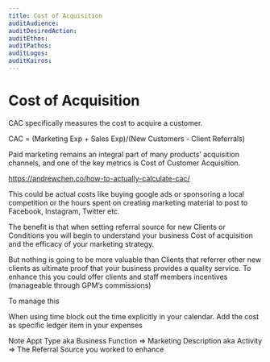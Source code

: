 ```yaml
---
title: Cost of Acquisition
auditAudience:
auditDesiredAction:
auditEthos:
auditPathos:
auditLogos:
auditKairos:
---
```


# Cost of Acquisition

CAC specifically measures the cost to acquire a customer.

CAC = (Marketing Exp + Sales Exp)/(New Customers - Client Referrals)

Paid marketing remains an integral part of many products’ acquisition channels, and one of the key metrics is Cost of Customer Acquisition.

https://andrewchen.co/how-to-actually-calculate-cac/

This could be actual costs like buying google ads or sponsoring a local competition or the hours spent on creating marketing material to post to Facebook, Instagram, Twitter etc.

The benefit is that when setting referral source for new Clients or Conditions you will begin to understand your business Cost of acquisition and the efficacy of your marketing strategy.

But nothing is going to be more valuable than Clients that referrer other new clients as ultimate proof that your business provides a quality service. To enhance this you could offer clients and staff members incentives (manageable through GPM’s commissions)

To manage this

When using time block out the time explicitly in your calendar.
Add the cost as specific ledger item in your expenses

Note
Appt Type aka Business Function => Marketing
Description aka Activity => The Referral Source you worked to enhance
